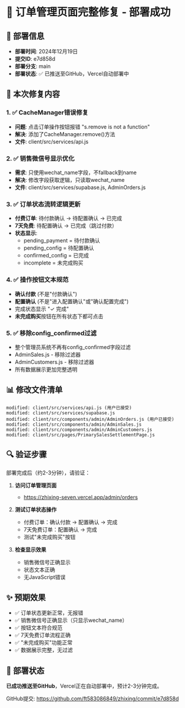 # 🚀 订单管理页面完整修复 - 部署成功

## 📅 部署信息
- **部署时间**: 2024年12月19日
- **提交ID**: e7d858d
- **部署分支**: main
- **部署状态**: ✅ 已推送至GitHub，Vercel自动部署中

## 🎯 本次修复内容

### 1. ✅ CacheManager错误修复
- **问题**: 点击订单操作按钮报错 "s.remove is not a function"
- **解决**: 添加了CacheManager.remove()方法
- **文件**: client/src/services/api.js

### 2. ✅ 销售微信号显示优化
- **需求**: 只使用wechat_name字段，不fallback到name
- **解决**: 修改字段获取逻辑，只读取wechat_name
- **文件**: client/src/services/supabase.js, AdminOrders.js

### 3. ✅ 订单状态流转逻辑更新
- **付费订单**: 待付款确认 → 待配置确认 → 已完成
- **7天免费**: 待配置确认 → 已完成（跳过付款）
- **状态显示**: 
  - pending_payment = 待付款确认
  - pending_config = 待配置确认
  - confirmed_config = 已完成
  - incomplete = 未完成购买

### 4. ✅ 操作按钮文本规范
- **确认付款** (不是"付款确认")
- **配置确认** (不是"进入配置确认"或"确认配置完成")
- 完成状态显示 "✓ 完成"
- **未完成购买**按钮在所有状态下都可点击

### 5. ✅ 移除config_confirmed过滤
- 整个管理员系统不再有config_confirmed字段过滤
- AdminSales.js - 移除过滤器
- AdminCustomers.js - 移除过滤器
- 所有数据展示更加完整透明

## 📊 修改文件清单

```
modified: client/src/services/api.js (用户已接受)
modified: client/src/services/supabase.js
modified: client/src/components/admin/AdminOrders.js (用户已接受)
modified: client/src/components/admin/AdminSales.js
modified: client/src/components/admin/AdminCustomers.js
modified: client/src/pages/PrimarySalesSettlementPage.js
```

## 🔍 验证步骤

部署完成后（约2-3分钟），请验证：

1. **访问订单管理页面**
   - https://zhixing-seven.vercel.app/admin/orders
   
2. **测试订单状态操作**
   - 付费订单：确认付款 → 配置确认 → 完成
   - 7天免费订单：配置确认 → 完成
   - 测试"未完成购买"按钮

3. **检查显示效果**
   - 销售微信号正确显示
   - 状态文本正确
   - 无JavaScript错误

## ✨ 预期效果

- ✅ 订单状态更新正常，无报错
- ✅ 销售微信号正确显示（只显示wechat_name）
- ✅ 按钮文本符合规范
- ✅ 7天免费订单流程正确
- ✅ "未完成购买"功能正常
- ✅ 数据展示完整，无过滤

## 🎉 部署状态

**已成功推送至GitHub**，Vercel正在自动部署中，预计2-3分钟完成。

GitHub提交: https://github.com/ft583086849/zhixing/commit/e7d858d

